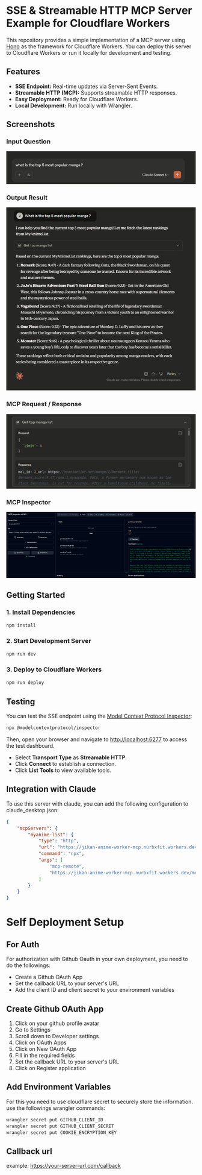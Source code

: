 # SSE & Streamable HTTP MCP Server Example for Cloudflare Workers

This repository provides a simple implementation of a MCP server using [Hono](https://hono.dev/) as the framework for Cloudflare Workers. You can deploy this server to Cloudflare Workers or run it locally for development and testing.

## Features

- **SSE Endpoint:** Real-time updates via Server-Sent Events.
- **Streamable HTTP (MCP):** Supports streamable HTTP responses.
- **Easy Deployment:** Ready for Cloudflare Workers.
- **Local Development:** Run locally with Wrangler.


## Screenshots

### Input Question
![Input Question](./screenshots/input-question.png)

### Output Result
![Output Result](./screenshots/output-result.png)

### MCP Request / Response
![MCP Request Response](./screenshots/mcp-request-response.png)

### MCP Inspector
![MCP Inspector](./screenshots/mcp-inspector.png)

## Getting Started

### 1. Install Dependencies

```bash
npm install
```

### 2. Start Development Server

```bash
npm run dev
```

### 3. Deploy to Cloudflare Workers

```bash
npm run deploy
```

## Testing

You can test the SSE endpoint using the [Model Context Protocol Inspector](https://www.npmjs.com/package/@modelcontextprotocol/inspector):

```bash
npx @modelcontextprotocol/inspector
```

Then, open your browser and navigate to [http://localhost:6277](http://localhost:6277) to access the test dashboard.

- Select **Transport Type** as **Streamable HTTP**.
- Click **Connect** to establish a connection.
- Click **List Tools** to view available tools.

## Integration with Claude 
To use this server with claude, you can add the following configuration to claude_desktop.json:

```json
{
    "mcpServers": {
        "myanime-list": {
            "type": "http",
            "url": "https://jikan-anime-worker-mcp.nurbxfit.workers.dev/mcp",
            "command": "npx",
            "args": [
                "mcp-remote",
                "https://jikan-anime-worker-mcp.nurbxfit.workers.dev/mcp"
            ]
        }
    }
}
```
# Self Deployment Setup 

## For Auth
For authorization with Github Oauth in your own deployment, you need to do the followings:
- Create a Github OAuth App
- Set the callback URL to your server's URL
- Add the client ID and client secret to your environment variables

## Create Github OAuth App
1. Click on your github profile avatar
2. Go to Settings
3. Scroll down to Developer settings
4. Click on OAuth Apps
5. Click on New OAuth App
6. Fill in the required fields
7. Set the callback URL to your server's URL
8. Click on Register application

## Add Environment Variables
For this you need to use cloudflare secret to securely store the information.
use the followings wrangler commands:

```bash
wrangler secret put GITHUB_CLIENT_ID
wrangler secret put GITHUB_CLIENT_SECRET
wrangler secret put COOKIE_ENCRYPTION_KEY
```

## Callback url
example: https://your-server-url.com/callback
